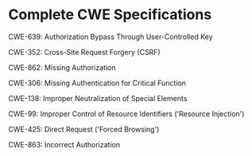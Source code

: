 

# Complete CWE Specifications

CWE-639: Authorization Bypass Through User-Controlled Key

CWE-352: Cross-Site Request Forgery (CSRF)

CWE-862: Missing Authorization

CWE-306: Missing Authentication for Critical Function

CWE-138: Improper Neutralization of Special Elements

CWE-99: Improper Control of Resource Identifiers ('Resource Injection')

CWE-425: Direct Request ('Forced Browsing')

CWE-863: Incorrect Authorization